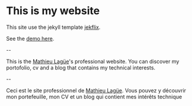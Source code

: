# This is my website
This site use the jekyll template [jekflix](https://github.com/thiagorossener/jekflix-template).

See the [demo here](https://jekflix.rossener.com/).

--

This is the [Mathieu Lagüe](https//mathieu.lague.me)'s professional website. You can discover my portofolio, cv and a blog that contains my technical interests.

--

Ceci est le site professionnel de [Mathieu Lagüe](https//mathieu.lague.me). Vous pouvez y découvrir mon portefeuille, mon CV et un blog qui contient mes intérêts technique
 
